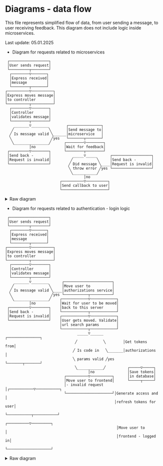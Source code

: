 # Diagrams - data flow

This file represents simplified flow of data, from user sending a message, to user receiving feedback. This diagram does not include logic inside microservices.

Last update: 05.01.2025

- Diagram for requests related to microservices

```text
 ┌──────────────────┐                                               
 │User sends request│                                               
 └─────────┬────────┘                                               
  ┌────────▽───────┐                                                
  │Express received│                                                
  │message         │                                                
  └────────┬───────┘                                                
┌──────────▽──────────┐                                             
│Express moves message│                                             
│to controller        │                                             
└──────────┬──────────┘                                             
  ┌────────▽────────┐                                               
  │Controller       │                                               
  │validates message│                                               
  └────────┬────────┘                                               
    _______▽________        ┌───────────────┐                       
   ╱                ╲       │Send message to│                       
  ╱ Is message valid ╲______│microservice   │                       
  ╲                  ╱yes   └───────┬───────┘                       
   ╲________________╱      ┌────────▽────────┐                      
           │no             │Wait for feedback│                      
 ┌─────────▽────────┐      └────────┬────────┘                      
 │Send back -       │          _____▽_____      ┌──────────────────┐
 │Request is invalid│         ╱           ╲     │Send back -       │
 └──────────────────┘        ╱ Did message ╲____│Request is invalid│
                             ╲ throw error ╱yes └──────────────────┘
                              ╲___________╱                         
                                    │no                             
                         ┌──────────▽──────────┐                    
                         │Send callback to user│                    
                         └─────────────────────┘                    
```

<details>
  <summary>Raw diagram</summary>

  "User sends request"
  "Express received message"
  "Express moves message to controller"
  "Controller validates message"

  if ("Is message valid") { 
      "Send message to microservice"
      "Wait for feedback"
      if ("Did message throw error") {
          return "Send back - Request is invalid"
      } else {
          return "Send callback to user"
      }
  } else {                                             
    return "Send back - Request is invalid"
  }

  Diagram made using Diagon 
</details>

- Diagram for requests related to authentication - login logic

```text
 ┌──────────────────┐                                                      
 │User sends request│                                                      
 └─────────┬────────┘                                                      
  ┌────────▽───────┐                                                       
  │Express received│                                                       
  │message         │                                                       
  └────────┬───────┘                                                       
┌──────────▽──────────┐                                                    
│Express moves message│                                                    
│to controller        │                                                    
└──────────┬──────────┘                                                    
  ┌────────▽────────┐                                                      
  │Controller       │                                                      
  │validates message│                                                      
  └────────┬────────┘                                                      
    _______▽________      ┌──────────────────────┐                         
   ╱                ╲     │Move user to          │                         
  ╱ Is message valid ╲____│authorizations service│                         
  ╲                  ╱yes └───────────┬──────────┘                         
   ╲________________╱    ┌────────────▽────────────┐                       
           │no           │Wait for user to be moved│                       
 ┌─────────▽────────┐    │back to this server      │                       
 │Send back -       │    └────────────┬────────────┘                       
 │Request is invalid│    ┌────────────▽────────────┐                       
 └──────────────────┘    │User gets moved. Validate│                       
                         │url search params        │                       
                         └────────────┬────────────┘                       
                                 _____▽______         ┌───────────────┐    
                                ╱            ╲        │Get tokens from│    
                               ╱ Is code in   ╲_______│authorizations │    
                               ╲ params valid ╱yes    └───────┬───────┘    
                                ╲____________╱          ┌─────▽─────┐      
                                      │no               │Save tokens│      
                           ┌──────────▽──────────┐      │in database│      
                           │Move user to frontend│      └─────┬─────┘      
                           │- invalid request    │┌───────────▽───────────┐
                           └─────────────────────┘│Generate access and    │
                                                  │refresh tokens for user│
                                                  └───────────┬───────────┘
                                                   ┌──────────▽─────────┐  
                                                   │Move user to        │  
                                                   │frontend - logged in│  
                                                   └────────────────────┘  
```

<details>
  <summary>Raw diagram</summary>

  "User sends request"
  "Express received message"
  "Express moves message to controller"
  "Controller validates message"

  if ("Is message valid") { 
      "Move user to authorizations service"
      "Wait for user to be moved back to this server"
      "User gets moved. Validate url search params"
      if ("Is code in params valid") {
          "Get tokens from authorizations"
          "Save tokens in database"
          "Generate access and refresh tokens for user"
          return "Move user to frontend - logged in"
      } else {
          return "Move user to frontend - invalid request"
      }
  } else {                                             
    return "Send back - Request is invalid"
  }

  Diagram made using Diagon 
</details>
